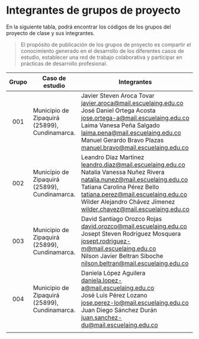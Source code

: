 # Integrantes de grupos de proyecto

En la siguiente tabla, podrá encontrar los códigos de los grupos del proyecto de clase y sus integrantes. 

> El propósito de publicación de los grupos de proyecto es compartir el conocimiento generado en el desarrollo de los diferentes casos de estudio, establecer una red de trabajo colaborativa y participar en prácticas de desarrollo profesional.

| Grupo | Caso de estudio                               | Integrantes                                                                                                                                                                                                                                                                                         | Observaciones                    |
|:-----:|-----------------------------------------------|-----------------------------------------------------------------------------------------------------------------------------------------------------------------------------------------------------------------------------------------------------------------------------------------------------|----------------------------------|
|  001  | Municipio de Zipaquirá (25899), Cundinamarca. | Javier Steven Aroca Tovar<br>javier.aroca@mail.escuelaing.edu.co<br>José Daniel Ortega Acosta<br>jose.ortega-a@mail.escuelaing.edu.co<br>Laima Vanesa Peña Salgado<br>laima.pena@mail.escuelaing.edu.co<br>Manuel Gerardo Bravo Plazas<br>manuel.bravo@mail.escuelaing.edu.co           | Pregrado. Desarrollado completo  |
|  002  | Municipio de Zipaquirá (25899), Cundinamarca. | Leandro Diaz Martinez<br>leandro.diaz@mail.escuelaing.edu.co<br>Natalia Vanessa Nuñez Rivera<br>natalia.nunez@mail.escuelaing.edu.co<br>Tatiana Carolina Pérez Bello<br>tatiana.perez@mail.escuelaing.edu.co<br>Wilder Alejandro Chávez Jímenez<br>wilder.chavez@mail.escuelaing.edu.co | Pregrado. Desarrollado completo  |
|  003  | Municipio de Zipaquirá (25899), Cundinamarca. | David Santiago Orozco Rojas<br>david.orozco@mail.escuelaing.edu.co<br>Josept Steven Rodríguez Mosquera<br>josept.rodriguez-m@mail.escuelaing.edu.co<br>Nilson Javier Beltran Siboche<br>nilson.beltran@mail.escuelaing.edu.co                                                               | Pregrado. Desarrollado completo  |
|  004  | Municipio de Zipaquirá (25899), Cundinamarca. | Daniela López Aguilera<br>daniela.lopez-a@mail.escuelaing.edu.co<br>José Luis Pérez Lozano<br>jose.perez-lo@mail.escuelaing.edu.co<br>Juan Diego Sánchez Durán<br>juan.sanchez-du@mail.escuelaing.edu.co                                                                                    | Pregrado. Desarrollado completo  |
|       |                                               |                                                                                                                                                                                                                                                                                                     |                                  |







